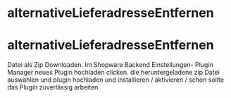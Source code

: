 # alternativeLieferadresseEntfernen
# alternativeLieferadresseEntfernen

Datei als Zip Downloaden.
Im Shopware Backend 
Einstellungen- Plugin Manager 
neues Plugin hochladen clicken.
die heruntergeladene zip Datei auswählen
und plugin hochladen und installieren / aktivieren / schon sollte das Plugin zuverlässig arbeiten

